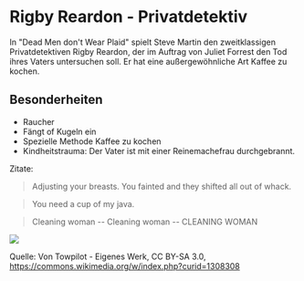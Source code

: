 # Rigby Reardon - Privatdetektiv

In "Dead Men don't Wear Plaid" spielt Steve Martin den zweitklassigen Privatdetektiven Rigby Reardon, der im Auftrag von Juliet Forrest den Tod ihres Vaters untersuchen soll.
Er hat eine außergewöhnliche Art Kaffee zu kochen.

## Besonderheiten

* Raucher
* Fängt of Kugeln ein
* Spezielle Methode Kaffee zu kochen
* Kindheitstrauma: Der Vater ist mit einer Reinemachefrau durchgebrannt.

Zitate:

> Adjusting your breasts. You fainted and they shifted all out of whack.

> You need a cup of my java.

> Cleaning woman -- Cleaning woman -- CLEANING WOMAN


<img src="https://upload.wikimedia.org/wikipedia/commons/a/a6/Steve_Martin.jpg" />

Quelle: Von Towpilot - Eigenes Werk, CC BY-SA 3.0, https://commons.wikimedia.org/w/index.php?curid=1308308

